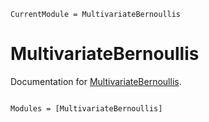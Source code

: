 ```@meta
CurrentModule = MultivariateBernoullis
```

# MultivariateBernoullis

Documentation for [MultivariateBernoullis](https://github.com/dufourc1/MultivariateBernoullis.jl).

```@index
```

```@autodocs
Modules = [MultivariateBernoullis]
```
